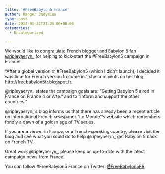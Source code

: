```yaml
---
title: '#FreeBabylon5 France'
author: Ranger 3ndymion
type: post
date: 2014-01-31T21:25:00+00:00
categories:
  - Uncategorized

---
```

We would like to congratulate French blogger and Babylon 5 fan [@ripleyaeryn_][1] for helping to kick-start the #FreeBabylon5 campaign in France!

&#8220;After a global version of #FreeBabylon5 (which I didn&#8217;t launch), I decided it was time for French version to come in.&#8221; she comments on her blog, <http://freebabylon5fr.blogspot.fr>.

@ripleyaeryn_ states the campaign goals are: &#8220;Getting Babylon 5 aired in France on France 4 or Arte.&#8221; and to &#8220;Inform and support the other countries.&#8221;

@ripleyaeryn_&#8217;s blog informs us that there has already been a recent article on international French newspaper &#8220;Le Monde&#8221;&#8216;s website which remembers fondly a dawn of a golden age of TV series.

If you are a viewer in France, or a French-speaking country, please visit the blog and see what you could do to help @ripleyaeryn_ get Babylon 5 back on French TV.

Great work @ripleyaeryn_, please keep us up-to-date with the latest campaign news from France!

You can follow #FreeBabylon5 France on Twitter: [@FreeBabylon5FR][2]

 [1]: https://twitter.com/ripleyaeryn_
 [2]: https://twitter.com/FreeBabylon5FR
 [3]: http://freebabylon5fr.blogspot.fr
